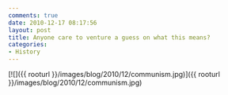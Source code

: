 ```yaml
---
comments: true
date: 2010-12-17 08:17:56
layout: post
title: Anyone care to venture a guess on what this means?
categories:
- History
---
```


[![]({{ rooturl }}/images/blog/2010/12/communism.jpg)]({{ rooturl }}/images/blog/2010/12/communism.jpg)
